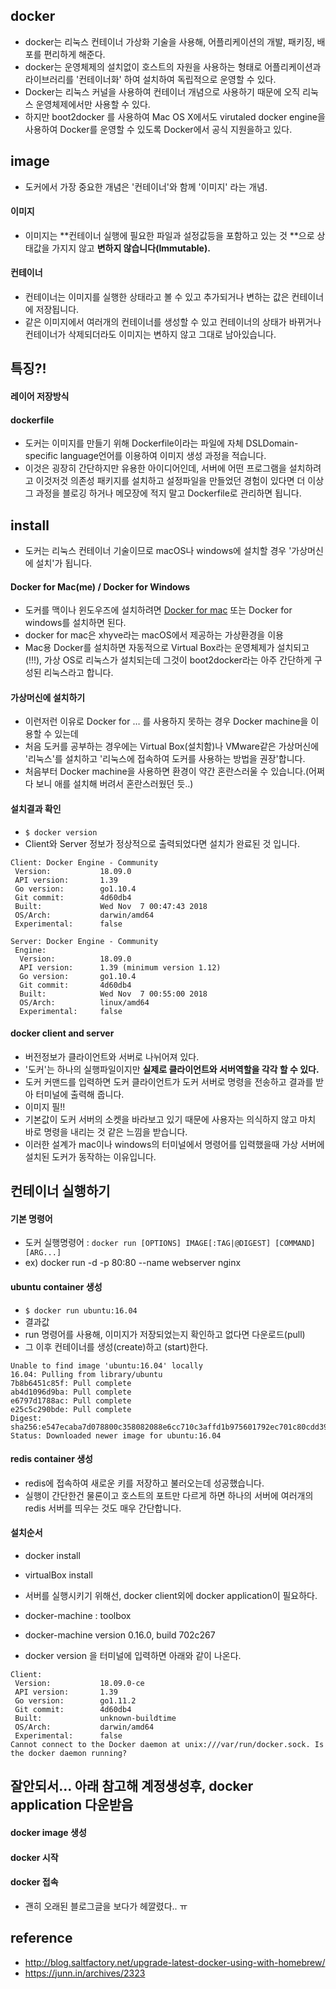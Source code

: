 ## docker
- docker는 리눅스 컨테이너 가상화 기술을 사용해, 어플리케이션의 개발, 패키징, 배포를 편리하게 해준다.
- docker는 운영체제의 설치없이 호스트의 자원을 사용하는 형태로 어플리케이션과 라이브러리를 '컨테이너화' 하여 설치하여 독립적으로 운영할 수 있다.
- Docker는 리눅스 커널을 사용하여 컨테이너 개념으로 사용하기 때문에 오직 리눅스 운영체제에서만 사용할 수 있다. 
- 하지만 boot2docker 를 사용하여 Mac OS X에서도 virutaled docker engine을 사용하여 Docker를 운영할 수 있도록 Docker에서 공식 지원을하고 있다. 

## image
- 도커에서 가장 중요한 개념은 '컨테이너'와 함께 '이미지' 라는 개념.

#### 이미지
- 이미지는 **컨테이너 실행에 필요한 파일과 설정값등을 포함하고 있는 것 **으로 상태값을 가지지 않고 **변하지 않습니다(Immutable).** 

#### 컨테이너
- 컨테이너는 이미지를 실행한 상태라고 볼 수 있고 추가되거나 변하는 값은 컨테이너에 저장됩니다. 
- 같은 이미지에서 여러개의 컨테이너를 생성할 수 있고 컨테이너의 상태가 바뀌거나 컨테이너가 삭제되더라도 이미지는 변하지 않고 그대로 남아있습니다.

## 특징?!
#### 레이어 저장방식
#### dockerfile
- 도커는 이미지를 만들기 위해 Dockerfile이라는 파일에 자체 DSLDomain-specific language언어를 이용하여 이미지 생성 과정을 적습니다. 
- 이것은 굉장히 간단하지만 유용한 아이디어인데, 서버에 어떤 프로그램을 설치하려고 이것저것 의존성 패키지를 설치하고 설정파일을 만들었던 경험이 있다면 더 이상 그 과정을 블로깅 하거나 메모장에 적지 말고 Dockerfile로 관리하면 됩니다.


## install
- 도커는 리눅스 컨테이너 기술이므로 macOS나 windows에 설치할 경우 '가상머신에 설치'가 됩니다. 

#### Docker for Mac(me) / Docker for Windows
- 도커를 맥이나 윈도우즈에 설치하려면 [Docker for mac](https://docs.docker.com/docker-for-mac/) 또는 Docker for windows를 설치하면 된다.
- docker for mac은 xhyve라는 macOS에서 제공하는 가상환경을 이용
- Mac용 Docker를 설치하면 자동적으로 Virtual Box라는 운영체제가 설치되고(!!!), 가상 OS로 리눅스가 설치되는데 그것이 boot2docker라는 아주 간단하게 구성된 리눅스라고 합니다.

#### 가상머신에 설치하기
 - 이런저런 이유로 Docker for … 를 사용하지 못하는 경우 Docker machine을 이용할 수 있는데 
 - 처음 도커를 공부하는 경우에는 Virtual Box(설치함)나 VMware같은 가상머신에 '리눅스'를 설치하고 '리눅스에 접속하여 도커를 사용하는 방법을 권장'합니다. 
 - 처음부터 Docker machine을 사용하면 환경이 약간 혼란스러울 수 있습니다.(어쩌다 보니 애를 설치해 버려서 혼란스러웠던 듯..)

#### 설치결과 확인
- `$ docker version`  
- Client와 Server 정보가 정상적으로 출력되었다면 설치가 완료된 것 입니다.  

```
Client: Docker Engine - Community
 Version:           18.09.0
 API version:       1.39
 Go version:        go1.10.4
 Git commit:        4d60db4
 Built:             Wed Nov  7 00:47:43 2018
 OS/Arch:           darwin/amd64
 Experimental:      false

Server: Docker Engine - Community
 Engine:
  Version:          18.09.0
  API version:      1.39 (minimum version 1.12)
  Go version:       go1.10.4
  Git commit:       4d60db4
  Built:            Wed Nov  7 00:55:00 2018
  OS/Arch:          linux/amd64
  Experimental:     false

```

#### docker client and server
- 버전정보가 클라이언트와 서버로 나뉘어져 있다.
- '도커'는 하나의 실행파일이지만 **실제로 클라이언트와 서버역할을 각각 할 수 있다.**
- 도커 커맨드를 입력하면 도커 클라이언트가 도커 서버로 명령을 전송하고 결과를 받아 터미널에 출력해 줍니다.
- 이미지 필!!
- 기본값이 도커 서버의 소켓을 바라보고 있기 때문에 사용자는 의식하지 않고 마치 바로 명령을 내리는 것 같은 느낌을 받습니다. 
- 이러한 설계가 mac이나 windows의 터미널에서 명령어를 입력했을때 가상 서버에 설치된 도커가 동작하는 이유입니다.

## 컨테이너 실행하기
#### 기본 명령어
- 도커 실행명령어 : `docker run [OPTIONS] IMAGE[:TAG|@DIGEST] [COMMAND] [ARG...]`
- ex) docker run -d -p 80:80 --name webserver nginx

#### ubuntu container 생성
- `$ docker run ubuntu:16.04`
- 결과값  
- run 명령어를 사용해, 이미지가 저장되었는지 확인하고 없다면 다운로드(pull)
- 그 이후 컨테이너를 생성(create)하고 (start)한다. 

```
Unable to find image 'ubuntu:16.04' locally
16.04: Pulling from library/ubuntu
7b8b6451c85f: Pull complete 
ab4d1096d9ba: Pull complete 
e6797d1788ac: Pull complete 
e25c5c290bde: Pull complete 
Digest: sha256:e547ecaba7d078800c358082088e6cc710c3affd1b975601792ec701c80cdd39
Status: Downloaded newer image for ubuntu:16.04
```

#### redis container 생성
- redis에 접속하여 새로운 키를 저장하고 불러오는데 성공했습니다. 
- 실행이 간단한건 물론이고 호스트의 포트만 다르게 하면 하나의 서버에 여러개의 redis 서버를 띄우는 것도 매우 간단합니다.



#### 설치순서
- docker install
- virtualBox install
- 서버를 실행시키기 위해선, docker client외에 docker application이 필요하다. 
- docker-machine : toolbox

- docker-machine version 0.16.0, build 702c267
- docker version 을 터미널에 입력하면 아래와 같이 나온다. 
```
Client:
 Version:           18.09.0-ce
 API version:       1.39
 Go version:        go1.11.2
 Git commit:        4d60db4
 Built:             unknown-buildtime
 OS/Arch:           darwin/amd64
 Experimental:      false
Cannot connect to the Docker daemon at unix:///var/run/docker.sock. Is the docker daemon running?
```

## 잘안되서... 아래 참고해 계정생성후, docker application 다운받음


#### docker image 생성
#### docker 시작
#### docker 접속

- 괜히 오래된 블로그글을 보다가 헤깔렸다.. ㅠ

## reference
- http://blog.saltfactory.net/upgrade-latest-docker-using-with-homebrew/
- https://junn.in/archives/2323
